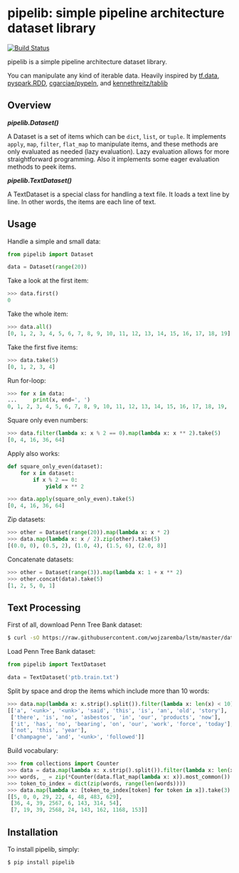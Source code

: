 # pipelib: simple pipeline architecture dataset library
[![Build Status](https://travis-ci.org/yasufumy/pipelib.svg?branch=master)](https://travis-ci.org/yasufumy/pipelib)

pipelib is a simple pipeline architecture dataset library.

You can manipulate any kind of iterable data. Heavily inspired by [tf.data](https://www.tensorflow.org/api_docs/python/tf/data/Dataset), [pyspark.RDD](http://spark.apache.org/docs/2.1.0/api/python/pyspark.html#pyspark.RDD), [cgarciae/pypeln](https://github.com/cgarciae/pypeln), and [kennethreitz/tablib](https://github.com/kennethreitz/tablib)

## Overview

**_pipelib.Dataset()_**

A Dataset is a set of items which can be `dict`, `list`, or `tuple`. It implements `apply`, `map`, `filter`, `flat_map` to manipulate items, and these methods are only evaluated as needed (lazy evaluation). Lazy evaluation allows for more straightforward programming. Also it implements some eager evaluation methods to peek items.

**_pipelib.TextDataset()_**

A TextDataset is a special class for handling a text file. It loads a text line by line. In other words, the items are each line of text.

## Usage

Handle a simple and small data:

```py
from pipelib import Dataset

data = Dataset(range(20))
```

Take a look at the first item:

```py
>>> data.first()
0
```

Take the whole item:

```py
>>> data.all()
[0, 1, 2, 3, 4, 5, 6, 7, 8, 9, 10, 11, 12, 13, 14, 15, 16, 17, 18, 19]
```

Take the first five items:

```py
>>> data.take(5)
[0, 1, 2, 3, 4]
```

Run for-loop:

```py
>>> for x in data:
...     print(x, end=', ')
0, 1, 2, 3, 4, 5, 6, 7, 8, 9, 10, 11, 12, 13, 14, 15, 16, 17, 18, 19, 
```

Square only even numbers:

```py
>>> data.filter(lambda x: x % 2 == 0).map(lambda x: x ** 2).take(5)
[0, 4, 16, 36, 64]
```

Apply also works:

```py
def square_only_even(dataset):
    for x in dataset:
        if x % 2 == 0:
            yield x ** 2
```

```py
>>> data.apply(square_only_even).take(5)
[0, 4, 16, 36, 64]
```

Zip datasets:

```py
>>> other = Dataset(range(20)).map(lambda x: x * 2)
>>> data.map(lambda x: x / 2).zip(other).take(5)
[(0.0, 0), (0.5, 2), (1.0, 4), (1.5, 6), (2.0, 8)]
```

Concatenate datasets:

```py
>>> other = Dataset(range(3)).map(lambda x: 1 + x ** 2)
>>> other.concat(data).take(5)
[1, 2, 5, 0, 1]
```

## Text Processing

First of all, download Penn Tree Bank dataset:

```bash
$ curl -sO https://raw.githubusercontent.com/wojzaremba/lstm/master/data/ptb.train.txt
```

Load Penn Tree Bank dataset:

```py
from pipelib import TextDataset

data = TextDataset('ptb.train.txt')
```

Split by space and drop the items which include more than 10 words:

```py
>>> data.map(lambda x: x.strip().split()).filter(lambda x: len(x) < 10).take(5)
[['a', '<unk>', '<unk>', 'said', 'this', 'is', 'an', 'old', 'story'],
 ['there', 'is', 'no', 'asbestos', 'in', 'our', 'products', 'now'],
 ['it', 'has', 'no', 'bearing', 'on', 'our', 'work', 'force', 'today'],
 ['not', 'this', 'year'],
 ['champagne', 'and', '<unk>', 'followed']]
```

Build vocabulary:

```py
>>> from collections import Counter
>>> data = data.map(lambda x: x.strip().split()).filter(lambda x: len(x) < 10)
>>> words, _ = zip(*Counter(data.flat_map(lambda x: x)).most_common())
>>> token_to_index = dict(zip(words, range(len(words))))
>>> data.map(lambda x: [token_to_index[token] for token in x]).take(3)
[[5, 0, 0, 29, 22, 4, 48, 483, 629],
 [36, 4, 39, 2567, 6, 143, 314, 54],
 [7, 19, 39, 2568, 24, 143, 162, 1168, 153]]
```

## Installation

To install pipelib, simply:

```bash
$ pip install pipelib
```
